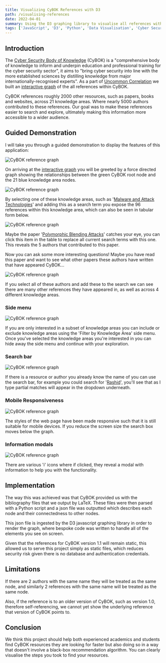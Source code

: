 ```yaml
---
title: Visualizing CyBOK References with D3
path: /visualising-references
date: 2022-04-01
summary: Using the D3 graphing library to visualise all references within the Cyber Security Body of Knowledge
tags: ['JavaScript', 'D3', 'Python', 'Data Visualisation', 'Cyber Security']
---
```


## Introduction

The [Cyber Security Body of Knowledge](https://www.cybok.org/knowledgebase1_1/) (CyBOK) is a "comprehensive body of knowledge to inform and underpin education and professional training for the cyber security sector", it aims to "bring cyber security into line with the more established sciences by distilling knowledge from major internationally-recognised experts". As a part of [Uncommon Correlation](https://www.uncommoncorrelation.co.uk/) we built an [interactive graph](https://cybok.uncommoncorrelation.co.uk/) of the all references within CyBOK.

CyBOK references roughly 2000 other resources, such as papers, books and websites, across 21 knowledge areas. Where nearly 5000 authors contributed to these references. Our goal was to make these references easier to search and explore, ultimately making this information more accessible to a wider audience.

## Guided Demonstration

I will take you through a guided demonstration to display the features of this application:

![CyBOK reference graph](./images/cybok-graph-1.png)

On arriving at the [interactive graph](https://cybok.uncommoncorrelation.co.uk/) you will be greeted by a force directed graph showing the relationships between the green CyBOK root node and the 21 blue knowledge area nodes.

![CyBOK reference graph](./images/cybok-demo-1.gif)

By selecting one of these knowledge areas, such as '[Malware and Attack Technologies](https://cybok.uncommoncorrelation.co.uk/?id=CyBOK&id=Malware+and+Attack+Technologies)' and adding this as a search term you expose the 96 references within this knowledge area, which can also be seen in tabular form below.

![CyBOK reference graph](./images/cybok-demo-2.gif)

Maybe the paper '[Polymorphic Blending Attacks](https://cybok.uncommoncorrelation.co.uk/?id=Polymorphic+blending+attacks)' catches your eye, you can click this item in the table to replace all current search terms with this one. This reveals the 5 authors that contributed to this paper.

Now you can ask some more interesting questions! Maybe you have read this paper and want to see what other papers these authors have written that have appeared CyBOK...

![CyBOK reference graph](./images/cybok-demo-3.gif)

If you select all of these authors and add these to the search we can see there are many other references they have appeared in, as well as across 4 different knowledge areas.

### Side menu

![CyBOK reference graph](./images/cybok-demo-4.gif)

If you are only interested in a subset of knowledge areas you can include or exclude knowledge areas using the 'Filter by Knowledge Area' side menu. Once you've selected the knowledge areas you're interested in you can hide away the side menu and continue with your exploration.

### Search bar

![CyBOK reference graph](./images/cybok-demo-5.gif)

If there is a resource or author you already know the name of you can use the search bar, for example you could search for '[Rashid](https://cybok.uncommoncorrelation.co.uk/?id=A.+Rashid)', you'll see that as I type partial matches will appear in the dropdown underneath.

### Mobile Responsiveness

![CyBOK reference graph](./images/cybok-demo-6.gif)

The styles of the web page have been made responsive such that it is still suitable for mobile devices. If you reduce the screen size the search box moves below the graph.

### Information modals

![CyBOK reference graph](./images/cybok-demo-7.gif)

There are various 'i' icons where if clicked, they reveal a modal with information to help you with the functionality.

## Implementation

The way this was achieved was that CyBOK provided us with the bibliography files that we output by LaTeX. These files were then parsed with a Python script and a json file was outputted which describes each node and their connectedness to other nodes.

This json file is ingested by the D3 javascript graphing library in order to render the graph, where bespoke code was written to handle all of the elements you see on screen.

Given that the references for CyBOK version 1.1 will remain static, this allowed us to serve this project simply as static files, which reduces security risk given there is no database and authentication credentials.

## Limitations

If there are 2 authors with the same name they will be treated as the same node, and similarly 2 references with the same name will be treated as the same node.

Also, if the reference is to an older version of CyBOK, such as version 1.0, therefore self-referencing, we cannot yet show the underlying reference that version of CyBOK points to.

## Conclusion

We think this project should help both experienced academics and students find CyBOK resources they are looking for faster but also doing so in a way that doesn't involve a black-box recommendation algorithm. You can clearly visualise the steps you took to find your resources.
